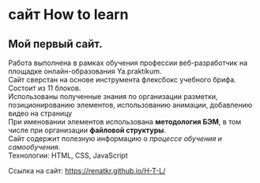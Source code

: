 # сайт How to learn #
## Мой первый сайт. ##
Работа выполнена в рамках обучения профессии веб-разработчик на площадке онлайн-образования Ya.praktikum.  
Сайт сверстан на основе инструмента флексбокс учебного брифа. Состоит из 11 блоков.  
Использованы полученные знания по организации разметки, позиционированию элементов, использованию анимации, добавлению видео на страницу     
При именовании элементов использована **методология БЭМ**, в том числе при организации **файловой структуры**.  
Сайт содержит полезную информацию о *процессе обучения и самообучения*.  
Технологии: HTML, CSS, JavaScript  

Ссылка на сайт: https://renatkr.github.io/H-T-L/
